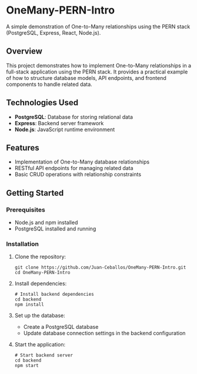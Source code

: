 # OneMany-PERN-Intro

A simple demonstration of One-to-Many relationships using the PERN stack (PostgreSQL, Express, React, Node.js).

## Overview

This project demonstrates how to implement One-to-Many relationships in a full-stack application using the PERN stack. It provides a practical example of how to structure database models, API endpoints, and frontend components to handle related data.

## Technologies Used

- **PostgreSQL**: Database for storing relational data
- **Express**: Backend server framework
- **Node.js**: JavaScript runtime environment

## Features

- Implementation of One-to-Many database relationships
- RESTful API endpoints for managing related data
- Basic CRUD operations with relationship constraints

## Getting Started

### Prerequisites

- Node.js and npm installed
- PostgreSQL installed and running

### Installation

1. Clone the repository:
   ```
   git clone https://github.com/Juan-Ceballos/OneMany-PERN-Intro.git
   cd OneMany-PERN-Intro
   ```

2. Install dependencies:
   ```
   # Install backend dependencies
   cd backend
   npm install
   ```

3. Set up the database:
   - Create a PostgreSQL database
   - Update database connection settings in the backend configuration

4. Start the application:
   ```
   # Start backend server
   cd backend
   npm start
   ```
